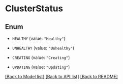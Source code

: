 # ClusterStatus

## Enum


* `HEALTHY` (value: `"Healthy"`)

* `UNHEALTHY` (value: `"Unhealthy"`)

* `CREATING` (value: `"Creating"`)

* `UPDATING` (value: `"Updating"`)


[[Back to Model list]](../README.md#documentation-for-models) [[Back to API list]](../README.md#documentation-for-api-endpoints) [[Back to README]](../README.md)


